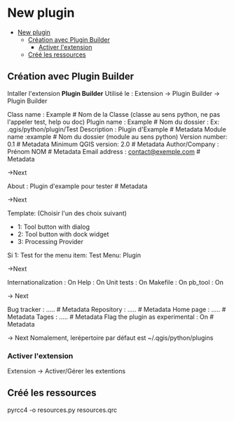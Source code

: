 # New plugin

<!-- TOC -->

- [New plugin](#new-plugin)
    - [Création avec Plugin Builder](#création-avec-plugin-builder)
        - [Activer l'extension](#activer-lextension)
    - [Créé les ressources](#créé-les-ressources)

<!-- /TOC -->
## Création avec Plugin Builder


Intaller l'extension **Plugin Builder**
Utilisé le : Extension -> Plugin Builder -> Plugin Builder

Class name : Example    # Nom de la Classe (classe au sens python, ne pas l'appeler test, help ou doc)
Plugin name : Example   # Nom du dossier : Ex: .qgis/python/plugin/Test
Description : Plugin d'Example     #  Metadata
Module name :example   # Nom du dossier (module au sens python)
Version number: 0.1  # Metadata
Minimum QGIS version: 2.0  # Metadata
Author/Company : Prénom NOM  # Metadata
Email address : contact@exemple.com  # Metadata

->Next

About : Plugin d'example pour tester   # Metadata


->Next


Template: (Choisir l'un des choix suivant)
- 1: Tool button with dialog
- 2: Tool button with dock widget
- 3: Processing Provider


Si 1:
Test for the menu item: Test
Menu: Plugin

->Next

Internationalization : On
Help : On
Unit tests : On
Makefile : On
pb_tool : On

-> Next

Bug tracker : ..... # Metadata
Repository  : ..... # Metadata
Home page : ..... # Metadata
Tages : ..... # Metadata
Flag the plugin as experimental : On # Metadata


-> Next
Nomalement, lerépertoire par défaut est ~/.qgis/python/plugins

### Activer l'extension

Extension -> Activer/Gérer les extentions

## Créé les ressources

pyrcc4 -o resources.py resources.qrc

